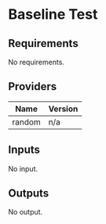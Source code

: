 # Baseline Test

<!-- BEGIN TFDOCS -->
## Requirements

No requirements.

## Providers

| Name | Version |
|------|---------|
| random | n/a |

## Inputs

No input.

## Outputs

No output.

<!-- END TFDOCS -->
